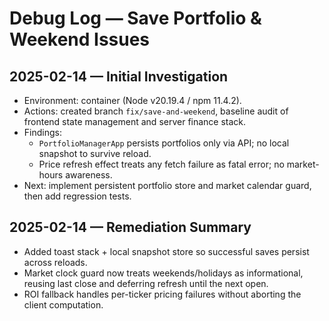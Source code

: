 # Debug Log — Save Portfolio & Weekend Issues

## 2025-02-14 — Initial Investigation
- Environment: container (Node v20.19.4 / npm 11.4.2).
- Actions: created branch `fix/save-and-weekend`, baseline audit of frontend state management and server finance stack.
- Findings:
  - `PortfolioManagerApp` persists portfolios only via API; no local snapshot to survive reload.
  - Price refresh effect treats any fetch failure as fatal error; no market-hours awareness.
- Next: implement persistent portfolio store and market calendar guard, then add regression tests.

## 2025-02-14 — Remediation Summary
- Added toast stack + local snapshot store so successful saves persist across reloads.
- Market clock guard now treats weekends/holidays as informational, reusing last close and deferring refresh until the next open.
- ROI fallback handles per-ticker pricing failures without aborting the client computation.
